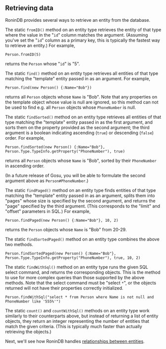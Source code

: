 ## Retrieving data ##

RoninDB provides several ways to retrieve an entity from the database.

The static `fromID()` method on an entity type retrieves the entity of that type where the value in the "`id`" column matches the argument. (Assuming you've set the "`id`" column as a primary key, this is typically the fastest way to retrieve an entity.) For example,

```
Person.fromID(5)
```

returns the `Person` whose "`id`" is "5".

The static `find()` method on an entity type retrieves all entities of that type matching the "template" entity passed in as an argument. For example,

```
Person.find(new Person() {:Name="Bob"})
```

returns all `Person` objects whose `Name` is "Bob". Note that any properties on the template object whose value is null are ignored, so this method can not be used to find e.g. all `Person` objects whose `PhoneNumber` is null.

The static `findSorted()` method on an entity type retrieves all entities of that type matching the "template" entity passed in as the first argument, and sorts them on the property provided as the second argument; the third argument is a boolean indicating ascending (`true`) or descending (`false`) order. For example,

```
Person.findSorted(new Person() {:Name="Bob"}, Person.Type.TypeInfo.getProperty("PhoneNumber"), true)
```

returns all `Person` objects whose `Name` is "Bob", sorted by their `PhoneNumber` in ascending order.

(In a future release of Gosu, you will be able to formulate the second argument above as `Person#PhoneNumber`.)

The static `findPaged()` method on an entity type finds entities of that type matching the "template" entity passed in as an argument, splits them into "pages" whose size is specified by the second argument, and returns the "page" specified by the third argument. (This corresponds to the "limit" and "offset" parameters in SQL.) For example,

```
Person.findPaged(new Person() {:Name="Bob"}, 10, 2)
```

returns the `Person` objects whose `Name` is "Bob" from 20-29.

The static `findSortedPaged()` method on an entity type combines the above two methods.

```
Person.findSortedPaged(new Person() {:Name="Bob"}, Person.Type.TypeInfo.getProperty("PhoneNumber"), true, 10, 2)
```

The static `findWithSql()` method on an entity type runs the given SQL select command, and returns the corresponding objects. This is the method to use for more complex queries than those supported by the above methods. Note that the select command must be "select `*`", or the objects returned will not have their properties correctly initialized.

```
Person.findWithSql("select * from Person where Name is not null and PhoneNumber like '555%'")
```

The static `count()` and `countWithSql()` methods on an entity type work similarly to their counterparts above, but instead of returning a list of entity objects, they return an integer representing the number of entities that match the given criteria. (This is typically much faster than actually retrieving the objects.)

Next, we'll see how RoninDB handles [relationships between entities](ForeignKeysAndJoinTables.md).